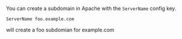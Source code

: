 You can create a subdomain in Apache with the `ServerName` config key.

```
ServerName foo.example.com
```

will create a foo subdomian for example.com
